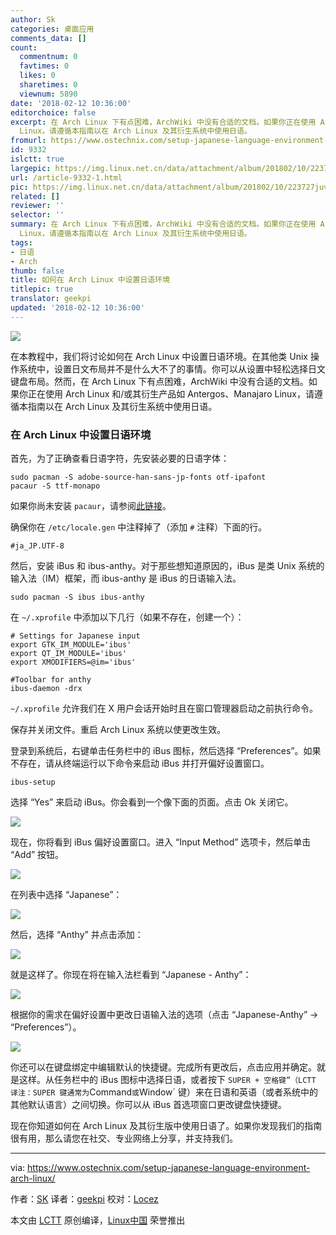 ```yaml
---
author: Sk
categories: 桌面应用
comments_data: []
count:
  commentnum: 0
  favtimes: 0
  likes: 0
  sharetimes: 0
  viewnum: 5890
date: '2018-02-12 10:36:00'
editorchoice: false
excerpt: 在 Arch Linux 下有点困难，ArchWiki 中没有合适的文档。如果你正在使用 Arch Linux 和/或其衍生产品如 Antergos、Manajaro
  Linux，请遵循本指南以在 Arch Linux 及其衍生系统中使用日语。
fromurl: https://www.ostechnix.com/setup-japanese-language-environment-arch-linux/
id: 9332
islctt: true
largepic: https://img.linux.net.cn/data/attachment/album/201802/10/223727juvyib53zbvlllo3.jpg
url: /article-9332-1.html
pic: https://img.linux.net.cn/data/attachment/album/201802/10/223727juvyib53zbvlllo3.jpg.thumb.jpg
related: []
reviewer: ''
selector: ''
summary: 在 Arch Linux 下有点困难，ArchWiki 中没有合适的文档。如果你正在使用 Arch Linux 和/或其衍生产品如 Antergos、Manajaro
  Linux，请遵循本指南以在 Arch Linux 及其衍生系统中使用日语。
tags:
- 日语
- Arch
thumb: false
title: 如何在 Arch Linux 中设置日语环境
titlepic: true
translator: geekpi
updated: '2018-02-12 10:36:00'
---
```


![](/data/attachment/album/201802/10/223727juvyib53zbvlllo3.jpg)


在本教程中，我们将讨论如何在 Arch Linux 中设置日语环境。在其他类 Unix 操作系统中，设置日文布局并不是什么大不了的事情。你可以从设置中轻松选择日文键盘布局。然而，在 Arch Linux 下有点困难，ArchWiki 中没有合适的文档。如果你正在使用 Arch Linux 和/或其衍生产品如 Antergos、Manajaro Linux，请遵循本指南以在 Arch Linux 及其衍生系统中使用日语。


### 在 Arch Linux 中设置日语环境


首先，为了正确查看日语字符，先安装必要的日语字体：



```
sudo pacman -S adobe-source-han-sans-jp-fonts otf-ipafont
pacaur -S ttf-monapo

```

如果你尚未安装 `pacaur`，请参阅[此链接](https://www.ostechnix.com/install-pacaur-arch-linux/)。


确保你在 `/etc/locale.gen` 中注释掉了（添加 `#` 注释）下面的行。



```
#ja_JP.UTF-8

```

然后，安装 iBus 和 ibus-anthy。对于那些想知道原因的，iBus 是类 Unix 系统的输入法（IM）框架，而 ibus-anthy 是 iBus 的日语输入法。



```
sudo pacman -S ibus ibus-anthy

```

在 `~/.xprofile` 中添加以下几行（如果不存在，创建一个）：



```
# Settings for Japanese input
export GTK_IM_MODULE='ibus'
export QT_IM_MODULE='ibus'
export XMODIFIERS=@im='ibus'

#Toolbar for anthy
ibus-daemon -drx

```

`~/.xprofile` 允许我们在 X 用户会话开始时且在窗口管理器启动之前执行命令。


保存并关闭文件。重启 Arch Linux 系统以使更改生效。


登录到系统后，右键单击任务栏中的 iBus 图标，然后选择 “Preferences”。如果不存在，请从终端运行以下命令来启动 iBus 并打开偏好设置窗口。



```
ibus-setup

```

选择 “Yes” 来启动 iBus。你会看到一个像下面的页面。点击 Ok 关闭它。


![](/data/attachment/album/201802/12/114148o1fciib9ecrh39nr.png)


现在，你将看到 iBus 偏好设置窗口。进入 “Input Method” 选项卡，然后单击 “Add” 按钮。


![](/data/attachment/album/201802/12/114149eh9d18vpw9fcdy2d.png)


在列表中选择 “Japanese”：


![](/data/attachment/album/201802/12/114150lt5k6uh62kyy4vyd.png)


然后，选择 “Anthy” 并点击添加：


![](/data/attachment/album/201802/12/114151wvb5bqwibnssz5bb.png)


就是这样了。你现在将在输入法栏看到 “Japanese - Anthy”：


![](/data/attachment/album/201802/12/114152dzx4eouep04e0ec8.png)


根据你的需求在偏好设置中更改日语输入法的选项（点击 “Japanese-Anthy” -> “Preferences”）。


![](/data/attachment/album/201802/12/114153olzeexw2ul4dgbae.png)


你还可以在键盘绑定中编辑默认的快捷键。完成所有更改后，点击应用并确定。就是这样。从任务栏中的 iBus 图标中选择日语，或者按下 `SUPER + 空格键”（LCTT 译注：SUPER 键通常为`Command`或`Window` 键）来在日语和英语（或者系统中的其他默认语言）之间切换。你可以从 iBus 首选项窗口更改键盘快捷键。


现在你知道如何在 Arch Linux 及其衍生版中使用日语了。如果你发现我们的指南很有用，那么请您在社交、专业网络上分享，并支持我们。




---


via: <https://www.ostechnix.com/setup-japanese-language-environment-arch-linux/>


作者：[SK](https://www.ostechnix.com) 译者：[geekpi](https://github.com/geekpi) 校对：[Locez](https://github.com/locez)


本文由 [LCTT](https://github.com/LCTT/TranslateProject) 原创编译，[Linux中国](https://linux.cn/) 荣誉推出